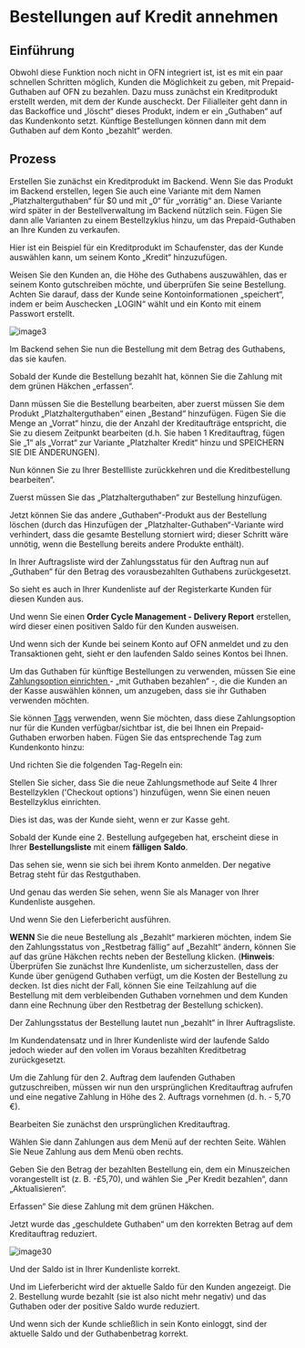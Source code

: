 # Bestellungen auf Kredit annehmen

## Einführung

Obwohl diese Funktion noch nicht in OFN integriert ist, ist es mit ein paar schnellen Schritten möglich, Kunden die Möglichkeit zu geben, mit Prepaid-Guthaben auf OFN zu bezahlen. Dazu muss zunächst ein Kreditprodukt erstellt werden, mit dem der Kunde auscheckt. Der Filialleiter geht dann in das Backoffice und „löscht“ dieses Produkt, indem er ein „Guthaben“ auf das Kundenkonto setzt. Künftige Bestellungen können dann mit dem Guthaben auf dem Konto „bezahlt“ werden.

## Prozess

Erstellen Sie zunächst ein Kreditprodukt im Backend. Wenn Sie das Produkt im Backend erstellen, legen Sie auch eine Variante mit dem Namen „Platzhalterguthaben“ für $0 und mit „0“ für „vorrätig“ an. Diese Variante wird später in der Bestellverwaltung im Backend nützlich sein. Fügen Sie dann alle Varianten zu einem Bestellzyklus hinzu, um das Prepaid-Guthaben an Ihre Kunden zu verkaufen.

Hier ist ein Beispiel für ein Kreditprodukt im Schaufenster, das der Kunde auswählen kann, um seinem Konto „Kredit“ hinzuzufügen.

Weisen Sie den Kunden an, die Höhe des Guthabens auszuwählen, das er seinem Konto gutschreiben möchte, und überprüfen Sie seine Bestellung. Achten Sie darauf, dass der Kunde seine Kontoinformationen „speichert“, indem er beim Auschecken „LOGIN“ wählt und ein Konto mit einem Passwort erstellt.

![image3](https://user-images.githubusercontent.com/88801240/207040600-029c79d3-f975-4985-849d-4af2f0df0085.png)

Im Backend sehen Sie nun die Bestellung mit dem Betrag des Guthabens, das sie kaufen.

Sobald der Kunde die Bestellung bezahlt hat, können Sie die Zahlung mit dem grünen Häkchen „erfassen“.

Dann müssen Sie die Bestellung bearbeiten, aber zuerst müssen Sie dem Produkt „Platzhalterguthaben“ einen „Bestand“ hinzufügen. Fügen Sie die Menge an „Vorrat“ hinzu, die der Anzahl der Kreditaufträge entspricht, die Sie zu diesem Zeitpunkt bearbeiten (d.h. Sie haben 1 Kreditauftrag, fügen Sie „1“ als „Vorrat“ zur Variante „Platzhalter Kredit“ hinzu und SPEICHERN SIE DIE ÄNDERUNGEN).

Nun können Sie zu Ihrer Bestellliste zurückkehren und die Kreditbestellung bearbeiten“.

Zuerst müssen Sie das „Platzhalterguthaben“ zur Bestellung hinzufügen.

Jetzt können Sie das andere „Guthaben“-Produkt aus der Bestellung löschen (durch das Hinzufügen der „Platzhalter-Guthaben“-Variante wird verhindert, dass die gesamte Bestellung storniert wird; dieser Schritt wäre unnötig, wenn die Bestellung bereits andere Produkte enthält).

In Ihrer Auftragsliste wird der Zahlungsstatus für den Auftrag nun auf „Guthaben“ für den Betrag des vorausbezahlten Guthabens zurückgesetzt.

So sieht es auch in Ihrer Kundenliste auf der Registerkarte Kunden für diesen Kunden aus.

Und wenn Sie einen **Order Cycle Management - Delivery Report** erstellen, wird dieser einen positiven Saldo für den Kunden ausweisen.

Und wenn sich der Kunde bei seinem Konto auf OFN anmeldet und zu den Transaktionen geht, sieht er den laufenden Saldo seines Kontos bei Ihnen.

Um das Guthaben für künftige Bestellungen zu verwenden, müssen Sie eine [Zahlungsoption einrichten](bestellungen-auf-kredit-annehmen.md#einfuhrung)[ ](bestellungen-auf-kredit-annehmen.md#einfuhrung)- „mit Guthaben bezahlen“ -, die die Kunden an der Kasse auswählen können, um anzugeben, dass sie ihr Guthaben verwenden möchten.

Sie können [Tags](https://guide.openfoodnetwork.org/v/deutsch/basic-features/shopfront/customer-management-and-conditional-displays-prices/tags-and-tag-rules) verwenden, wenn Sie möchten, dass diese Zahlungsoption nur für die Kunden verfügbar/sichtbar ist, die bei Ihnen ein Prepaid-Guthaben erworben haben. Fügen Sie das entsprechende Tag zum Kundenkonto hinzu:

Und richten Sie die folgenden Tag-Regeln ein:

Stellen Sie sicher, dass Sie die neue Zahlungsmethode auf Seite 4 Ihrer Bestellzyklen ('Checkout options') hinzufügen, wenn Sie einen neuen Bestellzyklus einrichten.

Dies ist das, was der Kunde sieht, wenn er zur Kasse geht.

Sobald der Kunde eine 2. Bestellung aufgegeben hat, erscheint diese in Ihrer **Bestellungsliste** mit einem **fälligen** **Saldo**.

Das sehen sie, wenn sie sich bei ihrem Konto anmelden. Der negative Betrag steht für das Restguthaben.

Und genau das werden Sie sehen, wenn Sie als Manager von Ihrer Kundenliste ausgehen.

Und wenn Sie den Lieferbericht ausführen.

**WENN** Sie die neue Bestellung als „Bezahlt“ markieren möchten, indem Sie den Zahlungsstatus von „Restbetrag fällig“ auf „Bezahlt“ ändern, können Sie auf das grüne Häkchen rechts neben der Bestellung klicken. (**Hinweis**: Überprüfen Sie zunächst Ihre Kundenliste, um sicherzustellen, dass der Kunde über genügend Guthaben verfügt, um die Kosten der Bestellung zu decken. Ist dies nicht der Fall, können Sie eine Teilzahlung auf die Bestellung mit dem verbleibenden Guthaben vornehmen und dem Kunden dann eine Rechnung über den Restbetrag der Bestellung schicken).

Der Zahlungsstatus der Bestellung lautet nun „bezahlt“ in Ihrer Auftragsliste.

Im Kundendatensatz und in Ihrer Kundenliste wird der laufende Saldo jedoch wieder auf den vollen im Voraus bezahlten Kreditbetrag zurückgesetzt.

Um die Zahlung für den 2. Auftrag dem laufenden Guthaben gutzuschreiben, müssen wir nun den ursprünglichen Kreditauftrag aufrufen und eine negative Zahlung in Höhe des 2. Auftrags vornehmen (d. h. - 5,70 €).

Bearbeiten Sie zunächst den ursprünglichen Kreditauftrag.

Wählen Sie dann Zahlungen aus dem Menü auf der rechten Seite. Wählen Sie Neue Zahlung aus dem Menü oben rechts.

Geben Sie den Betrag der bezahlten Bestellung ein, dem ein Minuszeichen vorangestellt ist (z. B. -£5,70), und wählen Sie „Per Kredit bezahlen“, dann „Aktualisieren“.

Erfassen“ Sie diese Zahlung mit dem grünen Häkchen.

Jetzt wurde das „geschuldete Guthaben“ um den korrekten Betrag auf dem Kreditauftrag reduziert.

![image30](https://user-images.githubusercontent.com/88801240/207069952-80e23eb1-92a8-4654-931d-1bdd316d7be9.png)

Und der Saldo ist in Ihrer Kundenliste korrekt.

Und im Lieferbericht wird der aktuelle Saldo für den Kunden angezeigt. Die 2. Bestellung wurde bezahlt (sie ist also nicht mehr negativ) und das Guthaben oder der positive Saldo wurde reduziert.

Und wenn sich der Kunde schließlich in sein Konto einloggt, sind der aktuelle Saldo und der Guthabenbetrag korrekt.
